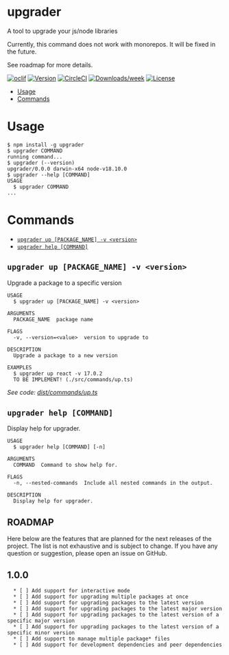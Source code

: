 # upgrader
A tool to upgrade your js/node libraries

Currently, this command does not work with monorepos. It will be fixed in the future.

See roadmap for more details.

[![oclif](https://img.shields.io/badge/cli-oclif-brightgreen.svg)](https://oclif.io)
[![Version](https://img.shields.io/npm/v/oclif-hello-world.svg)](https://npmjs.org/package/oclif-hello-world)
[![CircleCI](https://circleci.com/gh/oclif/hello-world/tree/main.svg?style=shield)](https://circleci.com/gh/oclif/hello-world/tree/main)
[![Downloads/week](https://img.shields.io/npm/dw/oclif-hello-world.svg)](https://npmjs.org/package/oclif-hello-world)
[![License](https://img.shields.io/npm/l/oclif-hello-world.svg)](https://github.com/oclif/hello-world/blob/main/package.json)

<!-- toc -->
* [Usage](#usage)
* [Commands](#commands)
<!-- tocstop -->
# Usage
<!-- usage -->
```sh-session
$ npm install -g upgrader
$ upgrader COMMAND
running command...
$ upgrader (--version)
upgrader/0.0.0 darwin-x64 node-v18.10.0
$ upgrader --help [COMMAND]
USAGE
  $ upgrader COMMAND
...
```
<!-- usagestop -->
# Commands
<!-- commands -->
* [`upgrader up [PACKAGE_NAME] -v <version>`](#upgrader-up-packagename--v-version)
* [`upgrader help [COMMAND]`](#upgrader-help-command)


## `upgrader up [PACKAGE_NAME] -v <version>`

Upgrade a package to a specific version

```
USAGE
  $ upgrader up [PACKAGE_NAME] -v <version>

ARGUMENTS
  PACKAGE_NAME  package name

FLAGS
  -v, --version=<value>  version to upgrade to

DESCRIPTION
  Upgrade a package to a new version

EXAMPLES
  $ upgrader up react -v 17.0.2
  TO BE IMPLEMENT! (./src/commands/up.ts)
```

_See code: [dist/commands/up.ts](https://github.com/kofikodie/upgrader/blob/v0.0.0/src/commands/up.ts)_

## `upgrader help [COMMAND]`

Display help for upgrader.

```
USAGE
  $ upgrader help [COMMAND] [-n]

ARGUMENTS
  COMMAND  Command to show help for.

FLAGS
  -n, --nested-commands  Include all nested commands in the output.

DESCRIPTION
  Display help for upgrader.
```

<!-- commandsstop -->

## ROADMAP

Here below are the features that are planned for the next releases of the project. The list is not exhaustive and is subject to change. If you have any question or suggestion, please open an issue on GitHub.

## 1.0.0
    
      * [ ] Add support for interactive mode
      * [ ] Add support for upgrading multiple packages at once
      * [ ] Add support for upgrading packages to the latest version
      * [ ] Add support for upgrading packages to the latest major version
      * [ ] Add support for upgrading packages to the latest version of a specific major version
      * [ ] Add support for upgrading packages to the latest version of a specific minor version
      * [ ] Add support to manage multiple package* files
      * [ ] Add support for development dependencies and peer dependencies 
